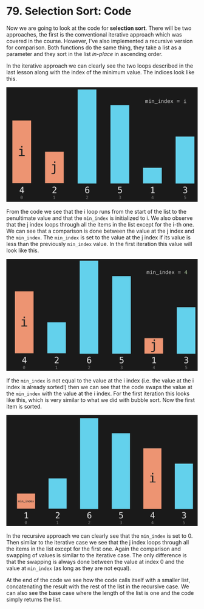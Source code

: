 # 79. Selection Sort: Code

Now we are going to look at the code for **selection sort**. There will be two approaches, the first is the conventional iterative approach which was covered in the course. However, I've also implemented a recursive version for comparison. Both functions do the same thing, they take a list as a parameter and they sort in the list *in-place* in ascending order.

In the iterative approach we can clearly see the two loops described in the last lesson along with the index of the minimum value. The indices look like this.

![Selection Sort Indices](./images/selection-sort-indices.jpg?raw=true "Selection Sort Indices")

From the code we see that the i loop runs from the start of the list to the penultimate value and that the `min_index` is initialized to i. We also observe that the j index loops through all the items in the list except for the i-th one. We can see that a comparison is done between the value at the j index and the `min_index`. The `min_index` is set to the value at the j index if its value is less than the previously `min_index` value. In the first iteration this value will look like this.

![Selection Sort Min Index](./images/selection-sort-min-index.jpg?raw=true "Selection Sort Min Index")

If the `min_index` is not equal to the value at the i index (i.e. the value at the i index is already sorted!) then we can see that the code swaps the value at the `min_index` with the value at the i index. For the first iteration this looks like this, which is very similar to what we did with bubble sort. Now the first item is sorted.

![Selection Sort Swap](./images/selection-sort-swap.jpg?raw=true "Selection Sort Swap")

In the recursive approach we can clearly see that the `min_index` is set to 0. Then similar to the iterative case we see that the j index loops through all the items in the list except for the first one. Again the comparison and swapping of values is similar to the iterative case. The only difference is that the swapping is always done between the value at index 0 and the value at `min_index` (as long as they are not equal). 

 At the end of the code we see how the code calls itself with a smaller list, concatenating the result with the rest of the list in the recursive case. We can also see the base case where the length of the list is one and the code simply returns the list.
